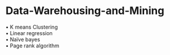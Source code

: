 # Data-Warehousing-and-Mining

•	K means Clustering<br/>
•	Linear regression<br/>
•	Naïve bayes<br/>
•	Page rank algorithm<br/>
